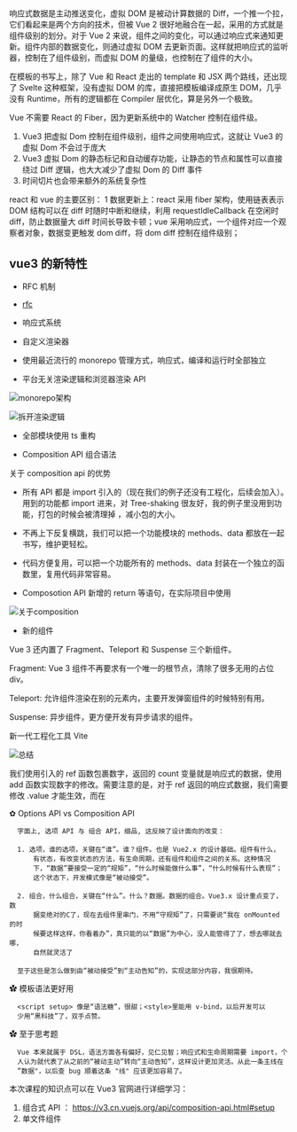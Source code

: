 ##

响应式数据是主动推送变化，虚拟 DOM 是被动计算数据的 Diff，一个推一个拉，它们看起来是两个方向的技术，但被 Vue 2 很好地融合在一起，采用的方式就是组件级别的划分。对于 Vue 2 来说，组件之间的变化，可以通过响应式来通知更新。组件内部的数据变化，则通过虚拟 DOM 去更新页面。这样就把响应式的监听器，控制在了组件级别，而虚拟 DOM 的量级，也控制在了组件的大小。

在模板的书写上，除了 Vue 和 React 走出的 template 和 JSX 两个路线，还出现了 Svelte 这种框架，没有虚拟 DOM 的库，直接把模板编译成原生 DOM，几乎没有 Runtime，所有的逻辑都在 Compiler 层优化，算是另外一个极致。

Vue 不需要 React 的 Fiber，因为更新系统中的 Watcher 控制在组件级。

1. Vue3 把虚拟 Dom 控制在组件级别，组件之间使用响应式，这就让 Vue3 的虚拟 Dom 不会过于庞大
2. Vue3 虚拟 Dom 的静态标记和自动缓存功能，让静态的节点和属性可以直接绕过 Diff 逻辑，也大大减少了虚拟 Dom 的 Diff 事件
3. 时间切片也会带来额外的系统复杂性

react 和 vue 的主要区别：
1 数据更新上：react 采用 fiber 架构，使用链表表示 DOM 结构可以在 diff 时随时中断和继续，利用 requestIdleCallback 在空闲时 diff，防止数据量大 diff 时间长导致卡顿；vue 采用响应式，一个组件对应一个观察者对象，数据变更触发 dom diff，将 dom diff 控制在组件级别；

## vue3 的新特性

* RFC 机制

* [rfc](https://github.com/vuejs/rfcs)

* 响应式系统

* 自定义渲染器

* 使用最近流行的 monorepo 管理方式，响应式，编译和运行时全部独立

* 平台无关渲染逻辑和浏览器渲染 API

![monorepo架构](2022-01-09-16-25-29.png)

![拆开渲染逻辑](2022-01-09-16-27-12.png)

* 全部模块使用 ts 重构

* Composition API 组合语法

关于 composition api 的优势

* 所有 API 都是 import 引入的（现在我们的例子还没有工程化，后续会加入）。用到的功能都 import 进来，对 Tree-shaking 很友好，我的例子里没用到功能，打包的时候会被清理掉 ，减小包的大小。

* 不再上下反复横跳，我们可以把一个功能模块的 methods、data 都放在一起书写，维护更轻松。

* 代码方便复用，可以把一个功能所有的 methods、data 封装在一个独立的函数里，复用代码非常容易。

* Composotion API 新增的 return 等语句，在实际项目中使用

![关于composition](2022-01-09-16-34-16.png)

* 新的组件

Vue 3 还内置了 Fragment、Teleport 和 Suspense 三个新组件。

Fragment: Vue 3 组件不再要求有一个唯一的根节点，清除了很多无用的占位 div。

Teleport: 允许组件渲染在别的元素内，主要开发弹窗组件的时候特别有用。

Suspense: 异步组件，更方便开发有异步请求的组件。

新一代工程化工具 Vite

![总结](2022-01-09-16-38-11.png)

我们使用引入的 ref 函数包裹数字，返回的 count 变量就是响应式的数据，使用 add 函数实现数字的修改。需要注意的是，对于 ref 返回的响应式数据，我们需要修改 .value 才能生效，而在

✿ Options API vs Composition API

      字面上, 选项 API 与 组合 API，细品, 这反映了设计面向的改变：

      1. 选项，谁的选项，关键在“谁”。谁？组件。也是 Vue2.x 的设计基础。组件有什么，
          有状态，有改变状态的方法，有生命周期，还有组件和组件之间的关系。这种情况
          下，“数据”要接受一定的“规矩”，“什么时候能做什么事”，“什么时候有什么表现”；
          这个状态下，开发模式像是“被动接受”。

      2. 组合，什么组合，关键在“什么”。什么？数据。数据的组合。Vue3.x 设计重点变了，数
          据变绝对的C了，现在去组件里串门，不用“守规矩”了，只需要说“我在 onMounted 的时
          候要这样这样，你看着办”，真只能的以“数据”为中心，没人能管得了了，想去哪就去哪，
          自然就灵活了

      至于这些是怎么做到由“被动接受”到“主动告知”的，实现这部分内容，我很期待。

✿ 模板语法更好用

      <script setup> 像是“语法糖”，很甜；<style>里能用 v-bind，以后开发可以
      少用“黑科技”了，双手点赞。

✿ 至于思考题

      Vue 本来就属于 DSL，语法方面各有偏好，见仁见智；响应式和生命周期需要 import，个
      人认为就代表了从之前的“被动主动”转向“主动告知”，这样设计更加灵活。从此一条主线在
      ”数据"，以后查 bug 顺着这条 "线" 应该更加容易了。

本次课程的知识点可以在 Vue3 官网进行详细学习：

1. 组合式 API ： https://v3.cn.vuejs.org/api/composition-api.html#setup
2. 单文件组件 <script setup> ：https://v3.cn.vuejs.org/api/sfc-script-setup.html
3. 单文件组件样式特性：https://v3.cn.vuejs.org/api/sfc-style.html

将值封装在一个对象中，看似没有必要，但为了保持 JavaScript 中不同数据类型的行为统一，这是必须的。这是因为在 JavaScript 中，Number 或 String 等基本类型是通过值而非引用传递的：在任何值周围都有一个封装对象，这样我们就可以在整个应用中安全地传递它，而不必担心在某个地方失去它的响应性

Vue 3 的 reactive 函数可以把一个对象变成响应式数据，而 reactive 就是基于 Proxy 实现的。我们还可以通过 watchEffect，在 obj.count 修改之后，执行数据的打印。

利用对象的 get 和 set 函数来进行监听，这种响应式的实现方式，只能拦截某一个属性的修改，这也是 Vue 3 中 ref 这个 API 的实现。在下面的代码中，我们拦截了 count 的 value 属性，并且拦截了 set 操作，也能实现类似的功能。

```js
let getDouble = (n) => n * 2;
let _value = 1;
double = getDouble(_value);

let count = {
    get value() {
        return _value;
    },
    set value(val) {
        _value = val;
        double = getDouble(_value);
    },
};
console.log(count.value, double);
count.value = 2;
console.log(count.value, double);
```

![](2022-01-09-22-23-07.png)

至于文中说的 Vue 3 的 ref 是用 “getter

         setter” 实现的，我的认识是，一个是“初始化”时的行为，一个是“改变行为”。

3. useXXX 为什么会这么灵活？
   像之前的 Composition API 我理解的是 Vue 的组织单位由 “组件” 变成 “数据” 了，
   现在组件在引入 useXXX，关注点在 XXX，至于 XXX 跟什么有联系，那是你的事情，在
   你自己的 useXXX 里去实现。

本节提到的 React Hooks 也有异曲同工的意思，Hooks 直接翻译成什么？“钩子”，用来
做什么？“钩东西”，钩什么？那先说下这个东西出来之前有什么。

React Hooks 出来之前 React 主要构建 App 还是用 Class Component，当然也有
functional component，这俩区别就在于 class 有状态，functional 比较“纯粹”没有
状态。这样复用成问题，得用什么高阶组件之类的方式。然后，在某一时刻，同样的问
题出现了，React 复用组件的也是以带状态的 Class 组件为主，“复杂”了，不纯粹。

应用越大，这种模式开发或维护越复杂。然后 Hooks 出现了，现在 React 都用
“functional” 组件，但是有“状态”的，状态哪里来的 “Hook” 过来的，钩过来的。
组件“不负责”维护状态，useXXX 去管理了。

## 数据流

我们使用 state 定义数据，使用 mutation 定义修改数据的逻辑，并且在组件中使用 commit 去调用 mutations。在此基础之上，还可以用 getters 去实现 Vuex 世界的计算属性，使用 action 来去定义异步任务，并且在内部调用 mutation 去同步数据。

Vuex 的出现，让我们整个项目中的数据流动变得非常自然。数据流向组件，但组件不能直接修改数据，而是要通过 mutation 提出申请，mutation 去修改数据，形成了一个圆环。

## 路由

在 vue-router 中对应两个函数，分别是 createWebHashHistory 和 createWebHistory。
![](2022-01-13-22-41-46.png)

hash 模式

```js
window.addEventListener("hashchange", fn);
```

history 模式

因为 HTML5 标准发布，浏览器多了两个 API：pushState 和 replaceState。

```js
window.addEventListener("popstate", fn);
```

## 调试

[Vue devtool](https://devtools.vuejs.org/guide/faq.html#the-vue-devtools-don-t-show-up)

## jsx

h 函数内部执行 createVNode，并返回虚拟 DOM，而 JSX 最终也是解析为 createVnode 执行。

JSX 可以支持更动态的需求。而 template 则因为语法限制原因，不能够像 JSX 那样可以支持更动态的需求。

JSX 相比于 template 还有一个优势，是可以在一个文件内返回多个组件，

![](2022-01-14-23-32-07.png)

比如在 p 标签上，使用 8 这个数字标记当前标签时，只有 props 是动态的。而在虚拟 DOM 计算 Diff 的过程中，可以忽略掉 class 和文本的计算，这也是 Vue 3 的虚拟 DOM 能够比 Vue 2 快的一个重要原因。

一些 知识点总结

* [h 函数](https://v3.cn.vuejs.org/api/global-api.html#h)
* [element3](https://github.com/hug-sun/element3/blob/master/packages/element3/packages/timeline/Timeline.vue#L35)
* [template explorer](https://vue-next-template-explorer.netlify.app/#eyJzcmMiOiI8ZGl2IGlkPVwiYXBwXCI+XG4gICAgPGRpdiBAY2xpY2s9XCIoKT0+Y29uc29sZS5sb2coeHgpXCIgIG5hbWU9XCJoZWxsb1wiPnt7bmFtZX19PC9kaXY+XG4gICAgPGgxID7mioDmnK/mkbjpsbw8L2gxPlxuICAgIDxwIDppZD1cIm5hbWVcIiBjbGFzcz1cImFwcFwiPuaegeWuouaXtumXtDwvcD5cbjwvZGl2PlxuIiwic3NyIjpmYWxzZSwib3B0aW9ucyI6eyJob2lzdFN0YXRpYyI6dHJ1ZSwiY2FjaGVIYW5kbGVycyI6dHJ1ZSwib3B0aW1pemVCaW5kaW5ncyI6ZmFsc2V9fQ==)

## TypeScript 

把 tapd 的组件用 ts 重构一版

1. vue3 写的 ts 的组件能供 vue2 使用吗
2. 市面上 有没有相关的 例如京东 小程序端的组件 ui

首先要讲到的进阶用法是泛型，泛型就是指有些函数的参数，你在定义的时候是不确定的类型，而返回值类型需要根据参数来确定。

```ts
function test<某种类型>(args: 某种类型): 某种类型 {
  return args;
}
```

```ts
function getProperty<某种类型, 某种属性 extends keyof 某种类型>(
  o: 某种类型,
  name: 某种属性
): 某种类型[某种属性] {
  return o[name];
}
function getProperty<T, K extends keyof T>(o: T, name: K): T[K] {
  return o[name];
}
```

## Vue

## 开发中的权限系统

那时候前后端不分家，整个应用的入口是后端控制模板的渲染。在模板渲染前，后端会直接判断路由的权限来决定是否跳转。登录的时候，后端只需要设置 setCookie 这个 header，之后浏览器会自动把 cookie 写入到我们的浏览器存起来，然后当前域名在发送请求的时候都会自动带上这个 cookie。

可以把 token 理解为手动管理的 cookie

可以用动态路由 来控制权限

```js
addRoutes({
    commit
}, accessRoutes) {
    // 添加动态路由，同时保存移除函数，将来如果需要重置路由可以用到它们
    const removeRoutes = []
    accessRoutes.forEach(route => {
        const removeRoute = router.addRoute(route)
        removeRoutes.push(removeRoute)
    })
    commit('SET_REMOVE_ROUTES', removeRoutes)
},
```

我们需要在 localStorage 中把静态路由和动态路由分开对待，在页面刷新的时候，通过 src/router/index.js 入口文件中的 routes 配置，从 localStorage 中获取完整的路由信息，并且新增到 vue-router 中，才能加载完整的路由。

与新增路由对应，在页面重新设置权限的时候，我们需要用 router.removeRoute 来删除注册的路由，这也是上面的代码中我们还有一个 remoteRoutes 来管理动态路由的原因。

首先，token 的过期时间认证是由后端来实现和完成的。如果登录状态过期，那么会有一个单独的报错信息，我们需要在接口拦截函数中，统一对接口的响应结果进行拦截。如果报错信息显示的是登录过期，我们需要清理所有的 token 和页面权限数据，并且跳转到登录页面。

实现按钮级别的权限认证:

1. 维护页面下需要控制权限的按钮权限标识，后台保存；
2. 登录后，获取权限数据，将该用户的按钮权限数组存放到对应页面的路由信息里；
3. 可编写v-auth的自定义指令（可以拿当前按钮标识去当前页面路由信息的按钮权限数组里去找，存在则显示，否则隐藏）；

## vue3 中如何集成第三方框架

## vue3 项目中的性能优化

网络请求优化和代码效率优化

网络请求优化： 对其他域名去做dns的预解析 

```js
dns - prefetch
```

首先是 First Contentful Paint，通常简写为 FCP，它表示的是页面上呈现第一个 DOM 元素的时间。在此之前，页面都是白屏的状态；然后是 Time to interactive，通常简写为 TTI，也就是页面可以开始交互的时间；还有和用户体验相关的 Largest Contentful Paint，通常简写为 LCP，这是页面视口上最大的图片或者文本块渲染的时间，在这个时间，用户能看到渲染基本完成后的首页，这也是用户体验里非常重要的一个指标。

```js
let timing = window.performance && window.performance.timing
let navigation = window.performance && window.performance.navigation

// DNS 解析：
let dns = timing.domainLookupEnd - timing.domainLookupStart

// 总体网络交互耗时：
let network = timing.responseEnd - timing.navigationStart

// 渲染处理：
let processing = (timing.domComplete || timing.domLoading) - timing.domLoading

// 可交互：
let active = timing.domInteractive - timing.navigationStart
```

资料：

[浏览器工作原理与实践](https://time.geekbang.org/column/intro/100033601?tab=catalog)

## 项目的优化

![](2022-01-16-21-48-37.png)

当你开始考虑上图中每一个环节的优化项，当你开始思考左侧的组件如何能在多个项目复用？整体项目的性能如何优化？项目打包上线的过程如何更稳定？如何提前发现项目中的报错等等问题的时候，亮点也就随之诞生了

参照react 的fiber 架构：requestIdleCallback

```js
    let count = 0
    const workLoop = async deadline => {
        // 计算，并且当前帧还没结束
        while (count < chunks.length && deadline.timeRemaining() > 1) {
            await appendToSpark(chunks[count].file)
            count++
            // 没有了 计算完毕
            if (count < chunks.length) {
                // 计算中
                this.hashProgress = Number(
                    ((100 * count) / chunks.length).toFixed(2)
                )
                // console.log(this.hashProgress)
            } else {
                // 计算完毕
                this.hashProgress = 100
                resolve(spark.end())
            }
        }
        window.requestIdleCallback(workLoop)
    }
    window.requestIdleCallback(workLoop)
```

## 深入TypeScript 

[type T = arg 的类型]

```ts

function identity0(arg: any): any {
    return arg
}
// 相当于type T = arg的类型
function identity<T>(arg: T): T {
    return arg
}
identity<string>('玩转vue 3全家桶') // 这个T就是string，所以返回值必须得是string
identity<number>(1)
```

keyof 可以帮助我们拆解已有类型，下一步我们需要使用 extends 来实现类型系统中的条件判断。我们定义类型函数 ExtendsType，接受泛型参数 T 后，通过判断 T 是不是布尔值来返回不同的类型字符串，我们就可以通过 ExtendsType 传入不同的参数去返回不同的类型。

extends 相当于 TypeScript 世界中的条件语句，然后 in 关键字可以理解为 TypeScript 世界中的遍历。

```ts

// T extends U ? X : Y 类型三元表达式

type ExtendsType<T> = T extends boolean ? "重学前端" : "玩转Vue 3"
type ExtendsType1 = ExtendsType<boolean> // type ExtendsType1='重学前端'
type ExtendsType2 = ExtendsType<string> // type ExtendsType2='玩转Vue 3'

```

```ts

type Courses = '玩转Vue 3'|'重学前端'
type CourseObj = {
    [k in Courses]:number // 遍历Courses类型作为key
}
// 上面的代码等于下面的定义
// type CourseObj = {
//     玩转Vue 3: number;
//     重学前端: number;
// }

```

想问一下type和interface有什么区别? 什么时候用type, 什么时候用interface?
 
 type和interface都可以描述一个对象或者函数，并且都可以扩展，有几个小区别，首先type可以设置类型的别名，比如type Vue = string , 还可以用typeof获取实例的类型，interface可以直接合并申明，默认直接用interface即可

![提交流程](2022-01-21-13-18-02.png)

关于样式scss

```scss

// bem

$namespace: 'el';
@mixin b($block) {
  $B: $namespace + '-' + $block !global;
  .#{$B} {
    @content;
  }
}

// 添加ben后缀啥的
@mixin when($state) {
  @at-root {
    &.#{$state-prefix + $state} {
      @content;
    }
  }
}

```

## 配置husy

```JS
const msg = require('fs')
    .readFileSync('.git/COMMIT_EDITMSG', 'utf-8')
    .trim()

const commitRE = /^(revert: )?(feat|fix|docs|dx|style|refactor|perf|test|workflow|build|ci|chore|types|wip|release)(\(.+\))?: .{1,50}/
const mergeRe = /^(Merge pull request|Merge branch)/
if (!commitRE.test(msg)) {
    if (!mergeRe.test(msg)) {
        console.log('git commit信息校验不通过')

        console.error(`git commit的信息格式不对, 需要使用 title(scope): desc的格式
      比如 fix: xxbug
      feat(test): add new 
      具体校验逻辑看 scripts/verifyCommit.js
    `)
        process.exit(1)
    }

} else {
    console.log('git commit信息校验通过')
}
```

![husky提交规范](2022-03-12-12-29-12.png)

### 单测

  TDD 开发一个组件

```JS
module.exports = {
    transform: {
        // .vue文件用 vue-jest 处理
        '^.+\\.vue$': 'vue-jest',
        // .js或者.jsx用 babel-jest处理
        '^.+\\.jsx?$': 'babel-jest',
        //.ts文件用ts-jest处理
        '^.+\\.ts$': 'ts-jest'
    },
    testMatch: ['**/?(*.)+(spec).[jt]s?(x)']
}
```

我们首先要从 @vue/test-utils 库中导入 mount 函数，这个函数可以在命令行里模拟 Vue 的组件渲染。在 Button 的 slot 传递了文本之后，wrapper.text() 就能获取到文本内容，然后对 Button 渲染结果进行判断。

通过scss控制浏览器页面内的大小

```scss

@include b(button){
  display: inline-block;
  cursor: pointer;
  background: $--button-default-background-color;
  color: $--button-default-font-color;
  @include button-size(
    $--button-padding-vertical,
    $--button-padding-horizontal,
    $--button-font-size,
    $--button-border-radius
  );
  @include m(small) {
    @include button-size(
      $--button-medium-padding-vertical,
      $--button-medium-padding-horizontal,
      $--button-medium-font-size,
      $--button-medium-border-radius
    );
  }
  @include m(large) {
    @include button-size(
      $--button-large-padding-vertical,
      $--button-large-padding-horizontal,
      $--button-large-font-size,
      $--button-large-border-radius
    );
  }
}
```

还可以通过全局配置的方式设置默认大小。我们进入到代码文件 src/main.ts 中，设置全局变量 $AILEMENTE 中的 size 为 large，

```JS
const app = createApp(App)
app.config.globalProperties.$AILEMENTE = {
    size: 'large'
}
app.use(ElContainer)
    .use(ElButton)
    .mount('#app')
```

首先我们要支持全局的 size 配置，在 src 目录下新建 util.ts，写入下面的代码。我们通过 vue 提供的 getCurrentInstance 获取当前的实例，然后返回全局配置的 $AILEMENTE。这里请注意，由于很多组件都需要读取全局配置，所以我们封装了 useGlobalConfig 函数。

```JS
import {
    getCurrentInstance,
    ComponentInternalInstance
} from 'vue'

export function useGlobalConfig() {
    const instance: ComponentInternalInstance | null = getCurrentInstance()
    if (!instance) {
        console.log('useGlobalConfig 必须得在setup里面整')
        return
    }
    return instance.appContext.config.globalProperties.$AILEMENTE || {}

}
```

### 实现一个表单组件

拆分成三个部分
form 提供了所有的数据对象和配置规则；
input 负责具体的输入交互；
form-item 负责中间的数据和规则管理，以及显示具体的报错信息。
这就需要一个强有力的组件通信机制，在 Vue 中组件之间的通信机制有这么几种。

那么 form 和 input 组件如何通信呢？这种祖先元素和后代元素，中间可能嵌套了很多层的关系，Vue 则提供了 provide 和 inject 两个 API 来实现这个功能

在组件中我们可以使用 provide 函数向所有子组件提供数据，子组件内部通过 inject 函数注入使用。注意这里 provide 提供的只是普通的数据，并没有做响应式的处理，如果子组件内部需要响应式的数据，那么需要在 provide 函数内部使用 ref 或者 reative 包裹才可以。

关于 prvide 和 inject 的类型系统，我们可以使用 Vue 提供的 InjectiveKey 来声明。我们在 form 目录下新建 type.ts 专门管理表单组件用到的相关类型，在下面的代码中，我们定义了表单 form 和表单管理 form-item 的上下文，并且通过 InjectionKey 管理提供的类型。


## 自定义渲染器
渲染器是围绕虚拟 Dom 存在的。在浏览器中，我们把虚拟 Dom 渲染成真实的 Dom 对象，Vue 源码内部把一个框架里所有和平台相关的操作，抽离成了独立的方法。

基本上做的事情:

首先用 createElement 创建标签，还有用 createText 创建文本。创建之后就需要用 insert 新增元素，通过 remote 删除元素，通过 setText 更新文本和 patchProps 修改属性。然后再实现 parentNode、nextSibling 等方法实现节点的查找关系。

```js

export const nodeOps: Omit<RendererOptions<Node, Element>, 'patchProp'> = {
  //插入元素
  insert: (child, parent, anchor) => {
    parent.insertBefore(child, anchor || null)
  },
  // 删除元素
  remove: child => {
    const parent = child.parentNode
    if (parent) {
      parent.removeChild(child)
    }
  },
  // 创建元素
  createElement: (tag, isSVG, is, props): Element => {
    const el = isSVG
      ? doc.createElementNS(svgNS, tag)
      : doc.createElement(tag, is ? { is } : undefined)

    if (tag === 'select' && props && props.multiple != null) {
      ;(el as HTMLSelectElement).setAttribute('multiple', props.multiple)
    }

    return el
  }
  //...其他操作函数
}

```
上面这段代码是vue提供浏览器端操作的函数, 这些DOM编程接口完成了浏览器端的增加、删除和添加操作


但是  若想实现跨端能力，渲染器则本身不能依赖任何平台下特有的接口

```js

export default function createRenderer(options) {
  const {
      insert: hostInsert,
      remove: hostRemove,
      patchProp: hostPatchProp,
      createElement: hostCreateElement,
      createText: hostCreateText,
      createComment: hostCreateComment,
      setText: hostSetText,
      setElementText: hostSetElementText,
      parentNode: hostParentNode,
      nextSibling: hostNextSibling,
      setScopeId: hostSetScopeId = NOOP,
      cloneNode: hostCloneNode,
      insertStaticContent: hostInsertStaticContent
   } = options

  function render(vnode, container) {  }

  function mount(vnode, container, isSVG, refNode) {  }

  function mountElement(vnode, container, isSVG, refNode) {  }

  function mountText(vnode, container) {  }

  function patch(prevVNode, nextVNode, container) {  }

  function replaceVNode(prevVNode, nextVNode, container) {  }
  function patchElement(prevVNode, nextVNode, container) {  }
  function patchChildren(
    prevChildFlags,
    nextChildFlags,
    prevChildren,
    nextChildren,
    container
  ) {  }

  function patchText(prevVNode, nextVNode) {  }
  function patchComponent(prevVNode, nextVNode, container) {  }

  return { render }
}


```

对比一下：经过渲染器抽离之后，内部的 mountElement 就会把所有 document 的操作全部换成 options 传递进来的 hostCreate 函数。

```js

function mountElement(vnode, container, isSVG, refNode) {
  const el = isSVG
    ? document.createElementNS(....)
    : document.createElement(vnode.tag)
}


```

```javascript

function mountElement(vnode, container, isSVG, refNode) {
  const el = hostCreateElement(vnode.tag, isSVG)
}
```

runtime-core 包还可以封装其他平台的渲染器，Vue 组件和 Vue 的各种API

```javascript

const { render } = createRenderer({
  nodeOps: {
    createElement() {   },
    createText() {   }
    // more...
  },
  patchData
})
```

  上面的代码创建一个具体平台的渲染器， 例如：runtime-dom 中实现具体的步骤， 其功能包括处理原生DOM API和DOM 事件和 DOM 属性等

自定义渲染

自定义渲染器让 Vue 脱离了浏览器的限制，我们只需要实现平台内部的增删改查函数后，就可以直接对接 Vue 3。比方说，我们可以把 Vue 渲染到小程序平台，实现 Vue 3-minipp；也可以渲染到 Canvas，实现 vue 3-canvas，把虚拟 dom 渲染成 Canvas；甚至还可以尝试把 Vue 3 渲染到 threee.js 中，在 3D 世界使用响应式开发。


首先我们了解了自定义渲染器的原理，就是把所有的增删改查操作暴露出去，使用的时候不需要知道内部的实现细节，我们只需要针对每个平台使用不同的 API 即可。

```javascript

const { createApp: originCa } = createRenderer({
  insert: (child, parent, anchor) => {
    if (typeof child == 'string') {
      parent.text = child
    } else {
      child.parent = parent
      if (!parent.child) {
        parent.child = [child]
      } else {
        parent.child.push(child)
      }
    }
    if (parent.nodeName) {
      draw(child)
      if (child.onClick) {
        ctx.canvas.addEventListener('click', () => {
          child.onClick()
          setTimeout(() => {
            draw(child)
          })
        }, false)
      }
    }
  },
  createElement(type, isSVG, isCustom) {
    return {
      type
    }
  },
  setElementText(node, text) {
    node.text = text
  },
  patchProp(el, key, prev, next) {
    el[key] = next
  },

});

```


```js

import { createRenderer } from '@vue/runtime-core'
import * as THREE from 'three'
import {nextTick} from '@vue/runtime-core'

let renderer

function draw(obj) {
    const {camera,cameraPos, scene, geometry,geometryArg,material,mesh,meshY,meshX} = obj
    if([camera,cameraPos, scene, geometry,geometryArg,material,mesh,meshY,meshX].filter(v=>v).length<9){
        return 
    }
    let cameraObj = new THREE[camera]( 40, window.innerWidth / window.innerHeight, 0.1, 10 )
    Object.assign(cameraObj.position,cameraPos)

    let sceneObj = new THREE[scene]()

    let geometryObj = new THREE[geometry]( ...geometryArg)
    let materialObj = new THREE[material]()

    let meshObj = new THREE[mesh]( geometryObj, materialObj )
    meshObj.rotation.x = meshX
    meshObj.rotation.y = meshY
    sceneObj.add( meshObj )
    renderer.render( sceneObj, cameraObj );

}

const { createApp: originCa } = createRenderer({
  insert: (child, parent, anchor) => {
    if(parent.domElement){
        draw(child)
    }
  },
  createElement(type, isSVG, isCustom) {
    return {
      type
    }
  },
  setElementText(node, text) {
  },
  patchProp(el, key, prev, next) {
    el[key] = next
    draw(el)
  },
  parentNode: node => node,
  nextSibling: node => node,
  createText: text => text,
  remove:node=>node

});
function createApp(...args) {
  const app = originCa(...args)
  return {
    mount(selector) {
        renderer = new THREE.WebGLRenderer( { antialias: true } );
        renderer.setSize( window.innerWidth, window.innerHeight );
        document.body.appendChild( renderer.domElement );
        app.mount(renderer)
    }
  }
}
export { createApp }
```

在Vue渲染器的设计中就是把document所有的操作都抽离成nodeOps, 并且通过调用Vue的createRenderer 函数创建平台的渲染器。

## 响应式

响应式机制的主要功能就是，可以把普通的 JavaScript 对象封装成为响应式对象，拦截数据的获取和修改操作，实现依赖数据的自动化更新。

一个最简单的响应式模型，我们可以通过 reactive 或者 ref 函数，把数据包裹成响应式对象，并且通过 effect 函数注册回调函数，然后在数据修改之后，响应式地通知 effect 去执行回调函数即可。


![reactive的生命周期](2022-04-15-23-08-41.png)


上图的依赖地图 targetMap 把每个对象 拥有的属性 -> 映射的effect

在 effect 中获取 counter.num1 和 counter.num2 的时候，就会触发 counter 的 get 拦截函数；get 函数，会把当前的 effect 函数注册到一个全局的依赖地图中去。这样 counter.num1 在修改的时候，就会触发 set 拦截函数，去依赖地图中找到注册的 effect 函数，然后执行。

我们

```javascript

const get = createGetter();
const set = createSetter();

function createGetter(shallow = false) {
  return function get(target, key, receiver) {
    const res = Reflect.get(target, key, receiver)
    track(target, "get", key)
    if (isObject(res)) {
      // 值也是对象的话，需要嵌套调用reactive
      // res就是target[key]
      // 浅层代理，不需要嵌套
      return shallow ? res : reactive(res)
    }
    return res
  }
}

function createSetter() {
  return function set(target, key, value, receiver) {
    const result = Reflect.set(target, key, value, receiver)
    // 在触发 set 的时候进行触发依赖
    trigger(target, "set", key)
    return result
  }
}
export const mutableHandles = {
  get,
  set,
};
```